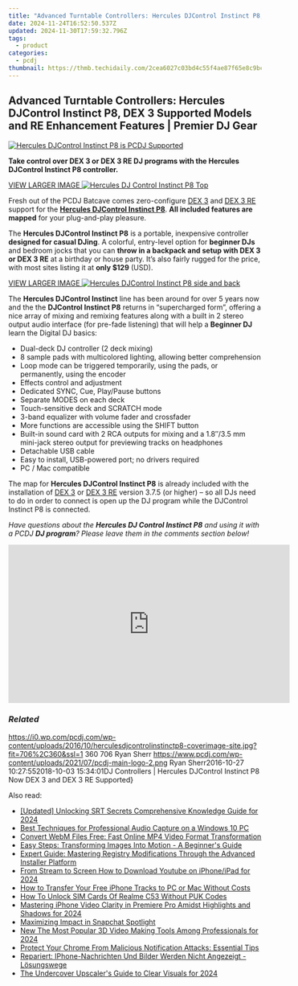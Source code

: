 ```yaml
---
title: "Advanced Turntable Controllers: Hercules DJControl Instinct P8, DEX 3 Supported Models and RE Enhancement Features | Premier DJ Gear"
date: 2024-11-24T16:52:50.537Z
updated: 2024-11-30T17:59:32.796Z
tags:
  - product
categories:
  - pcdj
thumbnail: https://thmb.techidaily.com/2cea6027c03bd4c55f4ae87f65e8c9bc1f9246426c62a6f89484db17077fafde.jpg
---
```


## Advanced Turntable Controllers: Hercules DJControl Instinct P8, DEX 3 Supported Models and RE Enhancement Features | Premier DJ Gear

[![Hercules DJControl Instinct P8 is PCDJ Supported](https://i0.wp.com/pcdj.com/wp-content/uploads/2016/10/herculesdjcontrolinstinctp8-coverimage-site.jpg?resize=706%2C321&ssl=1)](https://i0.wp.com/pcdj.com/wp-content/uploads/2016/10/herculesdjcontrolinstinctp8-coverimage-site.jpg?fit=706%2C360&ssl=1 "Hercules DJControl Instinct P8 is PCDJ Supported")

**Take control over DEX 3 or DEX 3 RE DJ programs with the Hercules DJControl Instinct P8 controller.**

[VIEW LARGER IMAGE ![Hercules DJ Control Instinct P8 Top](https://i2.wp.com/pcdj.com/wp-content/uploads/2016/10/Hercules-Instinct-P8-Main-1204x642.jpg?fit=300%2C160&ssl=1 "Hercules DJ Control Instinct P8 Top")](https://i2.wp.com/pcdj.com/wp-content/uploads/2016/10/Hercules-Instinct-P8-Main-1204x642.jpg?fit=1030%2C549&ssl=1)

Fresh out of the PCDJ Batcave comes zero-configure [DEX 3](https://tools.techidaily.com/pcdj/products/) and [DEX 3 RE](https://tools.techidaily.com/pcdj/products/) support for the **[Hercules DJControl Instinct P8](https://www.hercules.com/us/leisure-controllers/bdd/p/261/djcontrol-instinct-p8/)**. **All included features are mapped** for your plug-and-play pleasure.

The **Hercules DJControl Instinct P8** is a portable, inexpensive controller **designed for casual DJing**. A colorful, entry-level option for **beginner DJs** and bedroom jocks that you can **throw in a backpack and setup with DEX 3 or DEX 3 RE** at a birthday or house party. It’s also fairly rugged for the price, with most sites listing it at **only $129** (USD).

[VIEW LARGER IMAGE ![Hercules DJControl Instinct P8 side and back](https://i1.wp.com/pcdj.com/wp-content/uploads/2016/10/Hercules-P8-Sides.jpg?fit=300%2C160&ssl=1 "Hercules DJControl Instinct P8 side and back")](https://i1.wp.com/pcdj.com/wp-content/uploads/2016/10/Hercules-P8-Sides.jpg?fit=1030%2C549&ssl=1)

The **Hercules DJControl Instinct** line has been around for over 5 years now and the the **DJControl Instinct P8** returns in “supercharged form”, offering a nice array of mixing and remixing features along with a built in 2 stereo output audio interface (for pre-fade listening) that will help a **Beginner DJ** learn the Digital DJ basics:

* Dual-deck DJ controller (2 deck mixing)
* 8 sample pads with multicolored lighting, allowing better comprehension
* Loop mode can be triggered temporarily, using the pads, or permanently, using the encoder
* Effects control and adjustment
* Dedicated SYNC, Cue, Play/Pause buttons
* Separate MODES on each deck
* Touch-sensitive deck and SCRATCH mode
* 3-band equalizer with volume fader and crossfader
* More functions are accessible using the SHIFT button
* Built-in sound card with 2 RCA outputs for mixing and a 1.8″/3.5 mm mini-jack stereo output for previewing tracks on headphones
* Detachable USB cable
* Easy to install, USB-powered port; no drivers required
* PC / Mac compatible

The map for **Hercules DJControl Instinct P8** is already included with the installation of [DEX 3](https://tools.techidaily.com/pcdj/products/) or [DEX 3 RE](https://tools.techidaily.com/pcdj/products/) version 3.7.5 (or higher) – so all DJs need to do in order to connect is open up the DJ program while the DJControl Instinct P8 is connected.

_Have questions about the **Hercules DJ Control Instinct P8** and using it with a PCDJ **DJ program**? Please leave them in the comments section below!_

<!-- affiliate ads begin -->
<iframe width="560" height="315" src="https://www.youtube.com/embed/cKRBWf1EDZo?si=CTNd4q450biit4eM" title="YouTube video player" frameborder="0" allow="accelerometer; autoplay; clipboard-write; encrypted-media; gyroscope; picture-in-picture; web-share" referrerpolicy="strict-origin-when-cross-origin" allowfullscreen></iframe>
<!-- affiliate ads end -->

### _Related_

https://i0.wp.com/pcdj.com/wp-content/uploads/2016/10/herculesdjcontrolinstinctp8-coverimage-site.jpg?fit=706%2C360&ssl=1 360 706 Ryan Sherr https://www.pcdj.com/wp-content/uploads/2021/07/pcdj-main-logo-2.png Ryan Sherr2016-10-27 10:27:552018-10-03 15:34:01DJ Controllers | Hercules DJControl Instinct P8 Now DEX 3 and DEX 3 RE Supported}

<ins class="adsbygoogle"
     style="display:block"
     data-ad-format="autorelaxed"
     data-ad-client="ca-pub-7571918770474297"
     data-ad-slot="1223367746"></ins>

<ins class="adsbygoogle"
     style="display:block"
     data-ad-client="ca-pub-7571918770474297"
     data-ad-slot="8358498916"
     data-ad-format="auto"
     data-full-width-responsive="true"></ins>

<span class="atpl-alsoreadstyle">Also read:</span>
<div><ul>
<li><a href="https://fox-helps.techidaily.com/updated-unlocking-srt-secrets-comprehensive-knowledge-guide-for-2024/"><u>[Updated] Unlocking SRT Secrets Comprehensive Knowledge Guide for 2024</u></a></li>
<li><a href="https://win-updates.techidaily.com/best-techniques-for-professional-audio-capture-on-a-windows-10-pc/"><u>Best Techniques for Professional Audio Capture on a Windows 10 PC</u></a></li>
<li><a href="https://win-updates.techidaily.com/convert-webm-files-free-fast-online-mp4-video-format-transformation/"><u>Convert WebM Files Free: Fast Online MP4 Video Format Transformation</u></a></li>
<li><a href="https://win-updates.techidaily.com/easy-steps-transforming-images-into-motion-a-beginners-guide/"><u>Easy Steps: Transforming Images Into Motion - A Beginner's Guide</u></a></li>
<li><a href="https://win-updates.techidaily.com/expert-guide-mastering-registry-modifications-through-the-advanced-installer-platform/"><u>Expert Guide: Mastering Registry Modifications Through the Advanced Installer Platform</u></a></li>
<li><a href="https://youtube-zero.techidaily.com/stream-to-screen-how-to-download-youtube-on-iphoneipad-for-2024/"><u>From Stream to Screen How to Download Youtube on iPhone/iPad for 2024</u></a></li>
<li><a href="https://win-updates.techidaily.com/how-to-transfer-your-free-iphone-tracks-to-pc-or-mac-without-costs/"><u>How to Transfer Your Free iPhone Tracks to PC or Mac Without Costs</u></a></li>
<li><a href="https://sim-unlock.techidaily.com/how-to-unlock-sim-cards-of-realme-c53-without-puk-codes-by-drfone-android/"><u>How To Unlock SIM Cards Of Realme C53 Without PUK Codes</u></a></li>
<li><a href="https://article-knowledge.techidaily.com/mastering-iphone-video-clarity-in-premiere-pro-amidst-highlights-and-shadows-for-2024/"><u>Mastering iPhone Video Clarity in Premiere Pro Amidst Highlights and Shadows for 2024</u></a></li>
<li><a href="https://extra-tips.techidaily.com/maximizing-impact-in-snapchat-spotlight/"><u>Maximizing Impact in Snapchat Spotlight</u></a></li>
<li><a href="https://ai-driven-video-production.techidaily.com/new-the-most-popular-3d-video-making-tools-among-professionals-for-2024/"><u>New The Most Popular 3D Video Making Tools Among Professionals for 2024</u></a></li>
<li><a href="https://win-updates.techidaily.com/protect-your-chrome-from-malicious-notification-attacks-essential-tips/"><u>Protect Your Chrome From Malicious Notification Attacks: Essential Tips</u></a></li>
<li><a href="https://win-data.techidaily.com/repariert-iphone-nachrichten-und-bilder-werden-nicht-angezeigt-losungswege/"><u>Repariert: IPhone-Nachrichten Und Bilder Werden Nicht Angezeigt - Lösungswege</u></a></li>
<li><a href="https://article-helps.techidaily.com/the-undercover-upscalers-guide-to-clear-visuals-for-2024/"><u>The Undercover Upscaler's Guide to Clear Visuals for 2024</u></a></li>
</ul></div>

